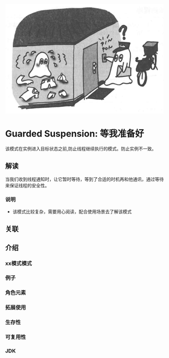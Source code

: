 ![img.png](图片.png)
# Guarded Suspension: 等我准备好

该模式在实例进入目标状态之前,防止线程继续执行的模式。防止实例不一致。

## 解读

当我们收到线程通知时，让它暂时等待，等到了合适的时机再和他通讯，通过等待来保证线程的安全性。

### 说明

- 该模式比较复杂，需要用心阅读，配合使用场景去了解该模式

## 关联

## 介绍

### xx模式模式

### 例子

### 角色元素

### 拓展使用

### 生存性

### 可复用性

### JDK